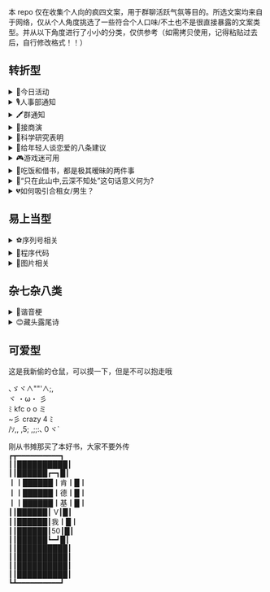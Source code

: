 本 repo 仅在收集个人向的疯四文案，用于群聊活跃气氛等目的。所选文案均来自于网络，仅从个人角度挑选了一些符合个人口味/不土也不是很直接暴露的文案类型。并从以下角度进行了小小的分类，仅供参考（如需拷贝使用，记得粘贴过去后，自行修改格式！！）

## 转折型

<details><summary>💙今日活动</summary>

<p>

今天三个活动:<br>1. 有劳斯莱斯的家人,可登录劳斯莱斯APP选择中国界面，滑动页面有一个活动,填写手机号码,送飞天茅台53度1支。<br>2. 保时捷车主公众号左下角点进去上传行驶证上的车架号就能抽奖，奖品最低300京东卡，部分群友有保时捷的可以领一下。<br>3. 没有劳斯莱斯和保时捷的同学，打开肯德基APP，因为今天是疯狂星期四。

</p>

</details>

<details><summary>🎙️人事部通知</summary>

<p>

人事部通知️<br>由于天气恶劣，气象台发布高温红色预警信号，考虑到公司员工出行防晒安全，公司经研究下达以下通知，请各部门通知各同事：<br>去肯德基吃疯狂星期四的同事带好伞具注意安全！

</p>

</details>

<details><summary>🖍️群通知</summary>

<p>

群通知：由于天气恶劣，气象台发暴雨橙色预警信号，考虑到路面积水和出行安全，群管委经研究下达以下通知：请各位去肯德基参加疯狂星期四的群员带好雨具注意安全，回来的时候帮我带杯大杯冰可乐和一个汉堡谢谢

  </p>

</details>

<details><summary>🙋接商演</summary>

<p>

  接商演： 1.商场演出150 2.兼职带课220 3.酒吧演出700 4.明星巡演伴舞900 5.艺人编舞1500 6.KFC代吃52 目前只接6，因为别的不会
  
</p>

</details>

<details><summary>🤎科学研究表明</summary>

<p>

人一但有了爱情，智商情商都会提高95% ，烦恼也会消失95%。但问题来了 爱情从哪里来？科学家却不肯说，只留下了一串奇怪的符号：KFC Crazy Thursday。

</p>

</details>

<details><summary>🖤给年轻人谈恋爱的八条建议</summary>

<p>

1.谈恋爱首先要找你爱的，如果结婚就要找爱你的<br>2.千万别输在“等”这个字身上<br>3.永远留住30%的神秘<br>4.不要低估任何一个人<br>5.别把没教养当做有气场<br>6.谈恋爱可以穷，结婚不可以<br>7.谈恋爱一定要自由<br>8.v50请我吃肯德基疯狂星期四<br>9.牢记第8条，前7条也可以试试

</p>

</details>

<details><summary>🎮游戏迷可用</summary>

<p>

插播一条广告：<br>Apex刷双锤骷髅海<br>清空赛季通行证<br>代练帮上大师<br>身法教学<br>LOL80胜率上大师<br>上中下野辅五位置意识教学<br>艾尔登法环全收集<br>100小时白金<br>CSGO上全球精英<br>dota2冠绝<br>农药大小国标<br>原神风神瞳岩神瞳雷神瞳，突破材料收集<br>这些都不接<br>接肯德基疯狂星期四代吃

</p>

</details>

<details><summary>🧡吃饭和借书，都是极其暧昧的两件事</summary>

<p>

吃饭和借书，都是极其暧昧的两件事，一借一还，一请一去，情份就这么结下了。——钱钟书

近些日子很少来群里聊天了，心里觉得和群友们都生分了不少。就觉得应该拉进一些和群友们的关系。但这话总得有个头，翻来覆去却是不知该说些什么。便借着钱先生的这句话起个头。不如这样，我借你们几本书看，你们请我吃些饭，这样也算是缓和了我与各位的关系。

不过我也清楚，隔着层网络，终究是有太多不便。不如这样，我与诸位说几本书名，您们直接上网搜，您们诸位赠我些钱财，请我去吃些。恰好今日星期四，不如您们诸位V我50，我去吃个疯狂星期四。

</p>

</details>

<details><summary>📖“只在此山中,云深不知处”这句话意义何为?</summary>

<p>

不见其高的山峰上,岁月悠长。那天,笠云捧着一本书问道不见岳。不见岳看着茫茫云海,畅言:“身在山中,却不知于何处,因白云遮住了双眼,正如"“正如人世,处于悲欢之人往往追求自己的幸福,却不知自己正身于福中。”明白其意的笠云笑着抢答,两人的答案竟不谋而合。相视一笑,不见岳又问道:“那,何为幸福?”笠云低头看书,浅笑道: “幸福便是9.9两根的无骨鸡柳,便是19.9的上校鸡块,肯德基疯狂星期四,给你不一样的幸福。肯德基疯狂星期四,v我50,给我幸福

</p>

</details>

<details><summary>💔如何吸引合租女/男生？</summary>

<p>

> **Note**
> 性别可自行修改，仅提供模版参考

1、找一个夜里假装打电话，电话内容大约是要跟异地恋的女人分手，做暴怒痛苦状，声音要大，要让她听到。<br>2、过后几天装作若无其事，展现男人的刚毅。<br>3、找一天夜里，喝点酒回去(别真喝醉了)然后在客厅装醉，弄出点动静让她知道，最好能骗她出来扶下你，考验你演技的时候到了，扮演好一个痴情失恋男人的角色!<br>4、用清醒的思维演绎酒醉后故作清醒的表现，含糊不清又颇有礼貌的请她为你倒杯水。<br>5、甭客气,接水的时候把杯子直接掉地上去。<br>6、等她先蹲下或者弯腰去捡杯子的时候，抢着去捡,这个时候尝试去做部分身体接触，借此机会试探对方反应，以备下次行动方案。<br>7、第二天早点醒,注意隔壁动静,在她出房间的时候也出去，这个时候的你只能穿一条裤衩。在确认她已经看到你之后赶紧尴尬而略带歉意的回屋。<br>8、找个机会请她吃饭，表示愧疚与感谢。<br>9、最关键的一步来了，今天是疯狂星期四，请我吃肯德基，教你下一步骤

</p>

</details>

## 易上当型

<details><summary>⚽️序列号相关</summary>

<p>

我有朋友去 Adobe 上班了，他跟我说好多软件其实不用花钱，输入内部的序列号就可以免费用正版 Photoshop 2022。我把 Key 分享有缘人：JT-KDJ-FKXQS-VW50
> **Note**
> 注意此处Key不要过于明显。比如这里采取了全中文缩写，以防第一时间暴露kfc，你也可以换其他缩写进行最大程度的隐藏替换

</p>

</details>

<details><summary>🏀程序代码</summary>

<p>

大佬们，我是一个小白，今天一运行电脑就出现了这个 java.lang.StackOverflowError: Today Thu, KDJ vme 5¥0，不知道怎么办了，重启项目和电脑都没办法解决，希望有好心人帮忙解决一下。

</p>

</details>

<details><summary>🐶图片相关</summary>

<p>

![图源网络](https://user-images.githubusercontent.com/39793568/184060659-1ceb296e-7704-4152-ad0d-cf3efd07a1dc.JPG)

<img width="885" alt="image" src="https://user-images.githubusercontent.com/39793568/184063528-6e3a52b0-9f16-4265-9210-8bc277516064.png">

</p>

</details>

## 杂七杂八类

<details><summary>🐒谐音梗</summary>

<p>

一个国王叫肯，纳了一个歌姬，歌姬不老实搞小动作，背着肯大搞矿产开发，为了实现矿产垄断，歌姬把其他同行的矿井都给封了，问定什么罪？大家觉得定什么罪？
死罪。肯的姬封矿刑期死

</p>

</details>

<details><summary>😊藏头露尾诗</summary>

<p>

窗外高低辨翠微，<br>苍崖欲隐谁招我。<br>诚知远近皆三五，<br>不准拟身年六十。<br>溪山不必将钱买，<br>闲知有味心难肯。<br>楚客早闻歌凤德，<br>将坛烟草覆余基。

</p>

<p>

今天一大早，老板就给我发消息了。我真的很讨厌一大早就看到工作相关的信息。点开之后我发现他给我发了几个成语，什么威武霸气、卧龙凤雏、武功盖世、师出名门。我寻思这什么乱七八糟的，我就问他有何贵干，他让我把这几个词第一个字连起来读。
</p>

</details>

## 可爱型

这是我新偷的仓鼠，可以摸一下，但是不可以抱走哦

､ゞヾ∧""'∧;,<br>
ヾ   ・ω・ 彡<br>
ﾐ kfc  o  o  ミ  <br>
~彡  crazy   4   ﾐ<br>
/ｿ,, ,5; ,;;:､０ヾ`

刚从书摊那买了本好书，大家不要外传<br>
┏┳━━━━━━━━━━┓<br>
┃┃██████████┃<br>
┃┃██████┏━┓█┃<br>
┃┃██████┃肯┃█┃<br>
┃┃██████┃德┃█┃<br>
┃┃██████┃基┃█┃<br>
┃┃██████┃ V┃█┃<br>
┃┃██████┃我┃█┃<br>
┃┃██████┃50┃█┃<br>
┃┃██████┗━┛█┃<br>
┃┃██████████┃<br>
┃┃██████████┃<br>
┃┃██████████┃<br>
┃┃██████████┃ <br>
┗┻━━━━━━━━━━┛<br>
